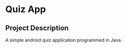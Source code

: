 # Quiz App

<h2>Project Description</h2>
<p>A simple android quiz application programmed in Java.<p>
